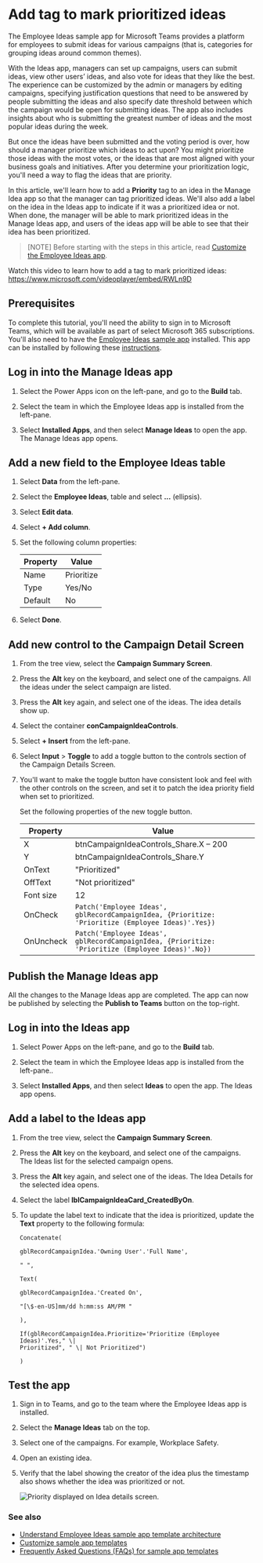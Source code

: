 # Add tag to mark prioritized ideas

The Employee Ideas sample app for Microsoft Teams provides a platform for employees to submit ideas for various campaigns (that is, categories for grouping ideas around common themes).

With the Ideas app, managers can set up campaigns, users can submit ideas, view other users’ ideas, and also vote for ideas that they like the best. The experience can be customized by the admin or managers by editing campaigns, specifying justification questions that need to be answered by people submitting the ideas and also specify date threshold between which the campaign would be open for submitting ideas. The app also includes insights about who is submitting the greatest number of ideas and the most popular ideas during the week.

But once the ideas have been submitted and the voting period is over, how should a manager prioritize which ideas to act upon? You might prioritize those ideas with the most votes, or the ideas that are most aligned with your business goals and initiatives. After you determine your prioritization logic, you'll need a way to flag the ideas that are priority.

In this article, we'll learn how to add a **Priority** tag to an idea in the Manage Idea app so that the manager can tag prioritized ideas. We'll also add a label on the idea in the Ideas app to indicate if it was a prioritized idea or not. When done, the manager will be able to mark prioritized ideas in the Manage Ideas app, and users of the ideas app will be able to see that their idea has been prioritized.

> [NOTE]
> Before starting with the steps in this article, read [Customize the Employee Ideas app](customize-employee-ideas.md).

Watch this video to learn how to add a tag to mark prioritized ideas: https://www.microsoft.com/videoplayer/embed/RWLn9D

## Prerequisites

To complete this tutorial, you'll need the ability to sign in to Microsoft Teams, which will be available as part of select Microsoft 365 subscriptions. You'll also need to have the [Employee Ideas sample app](employee-ideas.md) installed. This app can be installed by following these [instructions](../../INSTALLATION.md).

## Log in into the Manage Ideas app

1. Select the Power Apps icon on the left-pane, and go to the **Build** tab.

1. Select the team in which the Employee Ideas app is installed from the left-pane.

1. Select **Installed Apps**, and then select **Manage Ideas** to open the app. The Manage Ideas app opens.

## Add a new field to the Employee Ideas table

1. Select **Data** from the left-pane.

1. Select the **Employee Ideas**, table and select **...** (ellipsis).

1. Select **Edit data**.

1. Select **+ Add column**.

1. Set the following column properties:

    | Property | Value |
    | - | - |
    | Name | Prioritize |
    | Type | Yes/No |
    | Default | No |

1. Select **Done**.

## Add new control to the Campaign Detail Screen

1. From the tree view, select the **Campaign Summary Screen**.

1. Press the **Alt** key on the keyboard, and select one of the campaigns. All the ideas under the select campaign are listed.

1. Press the **Alt** key again, and select one of the ideas. The idea details show up.

1. Select the container **conCampaignIdeaControls**.

1. Select **+ Insert** from the left-pane.

1. Select **Input** > **Toggle** to add a toggle button to the controls section of the Campaign Details Screen.

1. You'll want to make the toggle button have consistent look and feel with the other controls on the screen, and set it to patch the idea priority field when set to prioritized.

    Set the following properties of the new toggle button.

    | Property | Value |
    | - | - |
    | X | btnCampaignIdeaControls_Share.X – 200 |
    | Y | btnCampaignIdeaControls_Share.Y |
    | OnText | "Prioritized" |
    | OffText | "Not prioritized" |
    | Font size | 12 |
    | OnCheck | `Patch('Employee Ideas', gblRecordCampaignIdea, {Prioritize: 'Prioritize (Employee Ideas)'.Yes})` |
    | OnUncheck | `Patch('Employee Ideas', gblRecordCampaignIdea, {Prioritize: 'Prioritize (Employee Ideas)'.No})` |

## Publish the Manage Ideas app

All the changes to the Manage Ideas app are completed. The app can now be published by selecting the **Publish to Teams** button on the top-right.

## Log in into the Ideas app

1. Select Power Apps on the left-pane, and go to the **Build** tab.

1. Select the team in which the Employee Ideas app is installed from the left-pane..

1. Select **Installed Apps**, and then select **Ideas** to open the app. The Ideas app opens.

## Add a label to the Ideas app

1. From the tree view, select the **Campaign Summary Screen**.

1. Press the **Alt** key on the keyboard, and select one of the campaigns. The Ideas list for the selected campaign opens.

1. Press the **Alt** key again, and select one of the ideas. The Idea Details for the selected idea opens.

1. Select the label **lblCampaignIdeaCard_CreatedByOn**.

1. To update the label text to indicate that the idea is prioritized, update the **Text** property to the following formula:

    ```powerapps-dot
    Concatenate(
    
    gblRecordCampaignIdea.'Owning User'.'Full Name',
    
    " ",
    
    Text(
    
    gblRecordCampaignIdea.'Created On',
    
    "[\$-en-US]mm/dd h:mm:ss AM/PM "
    
    ),
    
    If(gblRecordCampaignIdea.Prioritize='Prioritize (Employee Ideas)'.Yes," \|
    Prioritized", " \| Not Prioritized")
    
    )
    ```

## Test the app

1. Sign in to Teams, and go to the team where the Employee Ideas app is installed.

1. Select the **Manage Ideas** tab on the top.

1. Select one of the campaigns. For example, Workplace Safety.

1. Open an existing idea.

1. Verify that the label showing the creator of the idea plus the timestamp also shows whether the idea was prioritized or not.

    ![Priority displayed on Idea details screen.](https://github.com/microsoft/teams-powerapps-app-templates/blob/main/EmployeeIdeas/Documentation/media/add-tag-to-mark-ideas-prioritized/priority-displayed-on-idea-details-screen.png "Priority displayed on Idea details screen")


### See also

- [Understand Employee Ideas sample app template architecture](employee-ideas-architecture.md)
- [Customize sample app templates](https://learn.microsoft.com/en-us/power-apps/teams/customize-sample-apps) <br>
- [Frequently Asked Questions (FAQs) for sample app templates](https://learn.microsoft.com/en-us/power-apps/teams/sample-apps-faqs)
